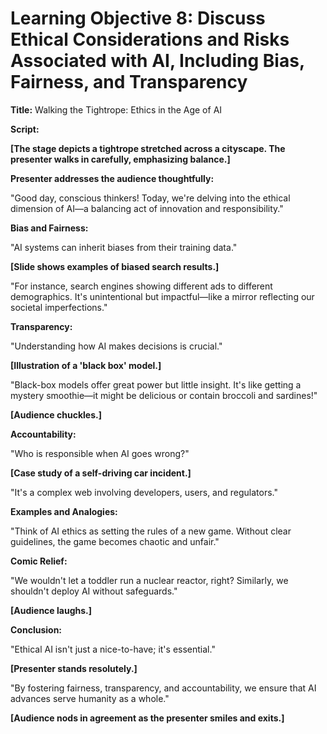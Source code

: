 # Learning Objective 8: Discuss Ethical Considerations and Risks Associated with AI, Including Bias, Fairness, and Transparency

**Title:** Walking the Tightrope: Ethics in the Age of AI

**Script:**

**[The stage depicts a tightrope stretched across a cityscape. The presenter walks in carefully, emphasizing balance.]**

**Presenter addresses the audience thoughtfully:**

"Good day, conscious thinkers! Today, we're delving into the ethical dimension of AI—a balancing act of innovation and responsibility."

**Bias and Fairness:**

"AI systems can inherit biases from their training data."

**[Slide shows examples of biased search results.]**

"For instance, search engines showing different ads to different demographics. It's unintentional but impactful—like a mirror reflecting our societal imperfections."

**Transparency:**

"Understanding how AI makes decisions is crucial."

**[Illustration of a 'black box' model.]**

"Black-box models offer great power but little insight. It's like getting a mystery smoothie—it might be delicious or contain broccoli and sardines!"

**[Audience chuckles.]**

**Accountability:**

"Who is responsible when AI goes wrong?"

**[Case study of a self-driving car incident.]**

"It's a complex web involving developers, users, and regulators."

**Examples and Analogies:**

"Think of AI ethics as setting the rules of a new game. Without clear guidelines, the game becomes chaotic and unfair."

**Comic Relief:**

"We wouldn't let a toddler run a nuclear reactor, right? Similarly, we shouldn't deploy AI without safeguards."

**[Audience laughs.]**

**Conclusion:**

"Ethical AI isn't just a nice-to-have; it's essential."

**[Presenter stands resolutely.]**

"By fostering fairness, transparency, and accountability, we ensure that AI advances serve humanity as a whole."

**[Audience nods in agreement as the presenter smiles and exits.]**
